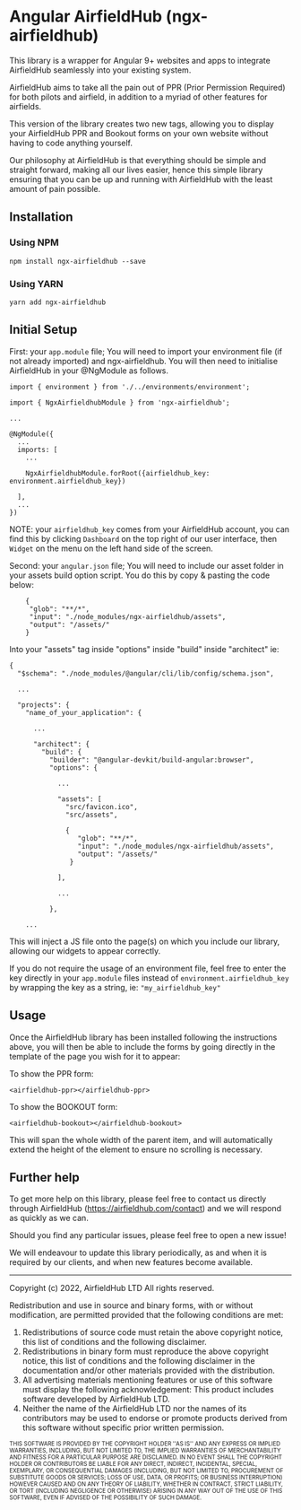 # Angular AirfieldHub (ngx-airfieldhub)

This library is a wrapper for Angular 9+ websites and apps to integrate AirfieldHub seamlessly into your existing system.

AirfieldHub aims to take all the pain out of PPR (Prior Permission Required) for both pilots and airfield, in addition to a myriad of other features for airfields.

This version of the library creates two new tags, allowing you to display your AirfieldHub PPR and Bookout forms on your own website without having to code anything yourself.

Our philosophy at AirfieldHub is that everything should be simple and straight forward, making all our lives easier, hence this simple library ensuring that you can be up and running with AirfieldHub with the least amount of pain possible.


## Installation

### Using NPM
`npm install ngx-airfieldhub --save`

### Using YARN
`yarn add ngx-airfieldhub`


## Initial Setup

First: your `app.module` file; You will need to import your environment file (if not already imported) and ngx-airfieldhub. You will then need to initialise AirfieldHub in your @NgModule as follows.

```
import { environment } from './../environments/environment';

import { NgxAirfieldhubModule } from 'ngx-airfieldhub';

...

@NgModule({
  ...
  imports: [
    ...

    NgxAirfieldhubModule.forRoot({airfieldhub_key: environment.airfieldhub_key})
  
  ],
  ...
})

```
NOTE: your `airfieldhub_key` comes from your AirfieldHub account, you can find this by clicking `Dashboard` on the top right of our user interface, then `Widget` on the menu on the left hand side of the screen.


Second: your `angular.json` file; You will need to include our asset folder in your assets build option script. You do this by copy & pasting the code below:

```
	{
     "glob": "**/*",
     "input": "./node_modules/ngx-airfieldhub/assets",
     "output": "/assets/"
   	}

```

Into your "assets" tag inside "options" inside "build" inside "architect" ie:

```
{
  "$schema": "./node_modules/@angular/cli/lib/config/schema.json",
  
  ...

  "projects": {
    "name_of_your_application": {
      
      ...
      
      "architect": {
        "build": {
          "builder": "@angular-devkit/build-angular:browser",
          "options": {
            
            ...

            "assets": [
              "src/favicon.ico",
              "src/assets",

              {
                 "glob": "**/*",
                 "input": "./node_modules/ngx-airfieldhub/assets",
                 "output": "/assets/"
               }
            
            ],

            ...
            
          },

    ...

```

This will inject a JS file onto the page(s) on which you include our library, allowing our widgets to appear correctly.

If you do not require the usage of an environment file, feel free to enter the key directly in your `app.module` files instead of `environment.airfieldhub_key` by wrapping the key as a string, ie: `"my_airfieldhub_key"`


## Usage

Once the AirfieldHub library has been installed following the instructions above, you will then be able to include the forms by going directly in the template of the page you wish for it to appear:

To show the PPR form:
```
<airfieldhub-ppr></airfieldhub-ppr>
```

To show the BOOKOUT form:
```
<airfieldhub-bookout></airfieldhub-bookout>
```

This will span the whole width of the parent item, and will automatically extend the height of the element to ensure no scrolling is necessary.


## Further help

To get more help on this library, please feel free to contact us directly through AirfieldHub (https://airfieldhub.com/contact) and we will respond as quickly as we can. 

Should you find any particular issues, please feel free to open a new issue! 

We will endeavour to update this library periodically, as and when it is required by our clients, and when new features become available.




---
Copyright (c) 2022, AirfieldHub LTD
All rights reserved.

Redistribution and use in source and binary forms, with or without
modification, are permitted provided that the following conditions are met:
1. Redistributions of source code must retain the above copyright
   notice, this list of conditions and the following disclaimer.
2. Redistributions in binary form must reproduce the above copyright
   notice, this list of conditions and the following disclaimer in the
   documentation and/or other materials provided with the distribution.
3. All advertising materials mentioning features or use of this software
   must display the following acknowledgement:
   This product includes software developed by AirfieldHub LTD.
4. Neither the name of the AirfieldHub LTD nor the
   names of its contributors may be used to endorse or promote products
   derived from this software without specific prior written permission.


<font size="1">
THIS SOFTWARE IS PROVIDED BY THE COPYRIGHT HOLDER ''AS IS'' AND ANY
EXPRESS OR IMPLIED WARRANTIES, INCLUDING, BUT NOT LIMITED TO, THE IMPLIED
WARRANTIES OF MERCHANTABILITY AND FITNESS FOR A PARTICULAR PURPOSE ARE
DISCLAIMED. IN NO EVENT SHALL THE COPYRIGHT HOLDER OR CONTRIBUTORS BE LIABLE
FOR ANY DIRECT, INDIRECT, INCIDENTAL, SPECIAL, EXEMPLARY, OR CONSEQUENTIAL 
DAMAGES (INCLUDING, BUT NOT LIMITED TO, PROCUREMENT OF SUBSTITUTE GOODS OR 
SERVICES; LOSS OF USE, DATA, OR PROFITS; OR BUSINESS INTERRUPTION) HOWEVER 
CAUSED AND ON ANY THEORY OF LIABILITY, WHETHER IN CONTRACT, STRICT LIABILITY,
OR TORT (INCLUDING NEGLIGENCE OR OTHERWISE) ARISING IN ANY WAY OUT OF THE 
USE OF THIS SOFTWARE, EVEN IF ADVISED OF THE POSSIBILITY OF SUCH DAMAGE.
</font>

